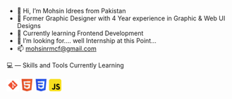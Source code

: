 - 👋 Hi, I’m Mohsin Idrees from Pakistan
- 🎨 Former Graphic Designer with 4 Year experience in Graphic & Web UI Designs
- 📙 Currently learning Frontend Development
- 💞️ I’m looking for.... well Internship at this Point...
- 📫 mohsinrmcf@gmail.com

💻 — Skills and Tools Currently Learning<br><br>
<img src="https://raw.githubusercontent.com/edent/SuperTinyIcons/master/images/svg/git.svg" width="28">
<img src="https://raw.githubusercontent.com/edent/SuperTinyIcons/master/images/svg/html5.svg" width="28">
<img src="https://raw.githubusercontent.com/edent/SuperTinyIcons/master/images/svg/css3.svg" width="28">
<img src="https://raw.githubusercontent.com/edent/SuperTinyIcons/master/images/svg/javascript.svg" width="28">
